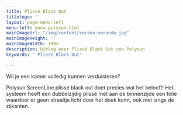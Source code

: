 ```yaml
---
title: Plissé Black Out
titlelogo: ''
layout: page-menu-left
menu-left: menu-polysun.html
mainImageUrl: "/img/content/verano-veranda.jpg"
mainImageHeight: ''
mainImageWidth: 100%
description: Uitleg over Plissé Black Out van Polysun
keywords: " Plissé Black Out"

---
```

Wil je een kamer volledig kunnen verduisteren?

Polysun ScreenLine plissé black out doet precies wat het belooft! Het systeem heeft een dubbelzijdig plissé met aan de binnenzijde een folie waardoor er geen straaltje licht door het doek komt, ook niet langs de zijkanten.